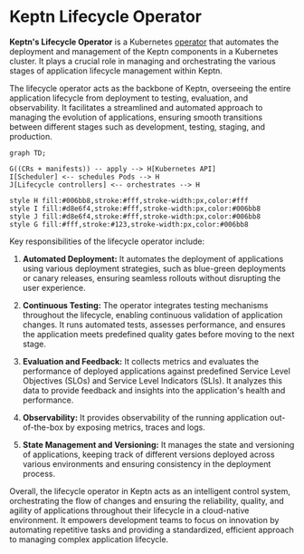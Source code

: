 # Keptn Lifecycle Operator

**Keptn's Lifecycle Operator** is
a Kubernetes [operator](https://kubernetes.io/docs/concepts/extend-kubernetes/operator/)
that automates the deployment and management
of the Keptn components in a Kubernetes cluster.
It plays a crucial role in managing and orchestrating
the various stages of application lifecycle management within
Keptn.

The lifecycle operator acts as the backbone of Keptn, overseeing the entire application lifecycle from deployment
to testing, evaluation, and observability.
It facilitates a streamlined and automated approach to managing the evolution of applications, ensuring smooth
transitions between different stages such as development, testing, staging, and production.

```mermaid
graph TD;

G((CRs + manifests)) -- apply --> H[Kubernetes API]
I[Scheduler] <-- schedules Pods --> H
J[Lifecycle controllers] <-- orchestrates --> H
    
style H fill:#006bb8,stroke:#fff,stroke-width:px,color:#fff
style I fill:#d8e6f4,stroke:#fff,stroke-width:px,color:#006bb8
style J fill:#d8e6f4,stroke:#fff,stroke-width:px,color:#006bb8
style G fill:#fff,stroke:#123,stroke-width:px,color:#006bb8
```

Key responsibilities of the lifecycle operator include:

1. **Automated Deployment:** It automates the deployment of applications using various deployment strategies,
such as blue-green deployments or canary releases, ensuring seamless rollouts without disrupting the user experience.

2. **Continuous Testing:** The operator integrates testing mechanisms throughout the lifecycle, enabling continuous
validation of application changes.
It runs automated tests, assesses performance, and ensures the application meets predefined quality gates
before moving to the next stage.

3. **Evaluation and Feedback:** It collects metrics and evaluates the performance of deployed applications
against predefined Service Level Objectives (SLOs) and Service Level Indicators (SLIs).
It analyzes this data to provide feedback and insights into the application's health and performance.

4. **Observability:** It provides observability of the running application out-of-the-box by exposing metrics,
traces and logs.

5. **State Management and Versioning:** It manages the state and versioning of applications, keeping track of
different versions deployed across various environments and ensuring consistency in the deployment process.

Overall, the lifecycle operator in Keptn acts as an intelligent control system, orchestrating the flow of
changes and ensuring the reliability, quality, and agility of applications throughout their lifecycle in
a cloud-native environment.
It empowers development teams to focus on innovation by automating repetitive tasks and providing a
standardized, efficient approach to managing complex application lifecycle.
